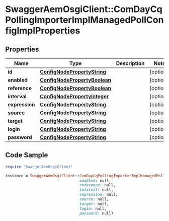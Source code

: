 # SwaggerAemOsgiClient::ComDayCqPollingImporterImplManagedPollConfigImplProperties

## Properties

Name | Type | Description | Notes
------------ | ------------- | ------------- | -------------
**id** | [**ConfigNodePropertyString**](ConfigNodePropertyString.md) |  | [optional] 
**enabled** | [**ConfigNodePropertyBoolean**](ConfigNodePropertyBoolean.md) |  | [optional] 
**reference** | [**ConfigNodePropertyBoolean**](ConfigNodePropertyBoolean.md) |  | [optional] 
**interval** | [**ConfigNodePropertyInteger**](ConfigNodePropertyInteger.md) |  | [optional] 
**expression** | [**ConfigNodePropertyString**](ConfigNodePropertyString.md) |  | [optional] 
**source** | [**ConfigNodePropertyString**](ConfigNodePropertyString.md) |  | [optional] 
**target** | [**ConfigNodePropertyString**](ConfigNodePropertyString.md) |  | [optional] 
**login** | [**ConfigNodePropertyString**](ConfigNodePropertyString.md) |  | [optional] 
**password** | [**ConfigNodePropertyString**](ConfigNodePropertyString.md) |  | [optional] 

## Code Sample

```ruby
require 'SwaggerAemOsgiClient'

instance = SwaggerAemOsgiClient::ComDayCqPollingImporterImplManagedPollConfigImplProperties.new(id: null,
                                 enabled: null,
                                 reference: null,
                                 interval: null,
                                 expression: null,
                                 source: null,
                                 target: null,
                                 login: null,
                                 password: null)
```


